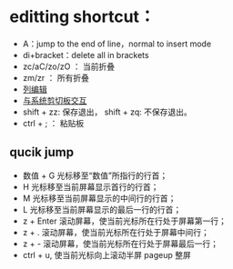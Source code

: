 # editting shortcut：

+ A：jump to the end of line，normal to insert mode
+ di+bracket：delete all in brackets
+ zc/aC/zo/zO ： 当前折叠
+ zm/zr ： 所有折叠
+ [列编辑](https://www.ibm.com/developerworks/cn/linux/l-cn-vimcolumn/index.html)
+ [与系统剪切板交互](https://blog.csdn.net/zhangxiao93/article/details/53677764)
+ shift + zz: 保存退出， shift + zq: 不保存退出。
+ ctrl + ; ： 粘贴板

## qucik jump

+ 数值 + G 光标移至“数值”所指行的行首；
+ H 光标移至当前屏幕显示首行的行首；
+ M 光标移至当前屏幕显示的中间行的行首；
+ L 光标移至当前屏幕显示的最后一行的行首；
+ z + Enter 滚动屏幕，使当前光标所在行处于屏幕第一行；
+ z + . 滚动屏幕，使当前光标所在行处于屏幕中间行；
+ z + - 滚动屏幕，使当前光标所在行处于屏幕最后一行；
+ ctrl + u, 使当前光标向上滚动半屏 pageup 整屏